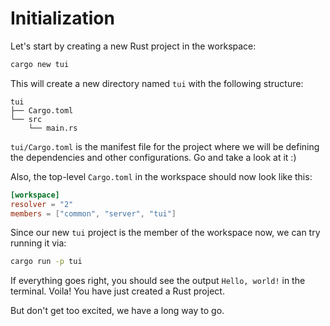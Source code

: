# Initialization

Let's start by creating a new Rust project in the workspace:

```sh
cargo new tui
```

This will create a new directory named `tui` with the following structure:

```
tui
├── Cargo.toml
└── src
    └── main.rs
```

`tui/Cargo.toml` is the manifest file for the project where we will be defining the dependencies and other configurations. Go and take a look at it :)

Also, the top-level `Cargo.toml` in the workspace should now look like this:

```toml
[workspace]
resolver = "2"
members = ["common", "server", "tui"]
```

Since our new `tui` project is the member of the workspace now, we can try running it via:

```sh
cargo run -p tui
```

If everything goes right, you should see the output `Hello, world!` in the terminal. Voila! You have just created a Rust project.

But don't get too excited, we have a long way to go.
